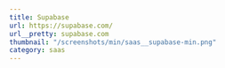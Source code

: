 ```yaml
---
title: Supabase
url: https://supabase.com/
url__pretty: supabase.com
thumbnail: "/screenshots/min/saas__supabase-min.png"
category: saas
---
```


